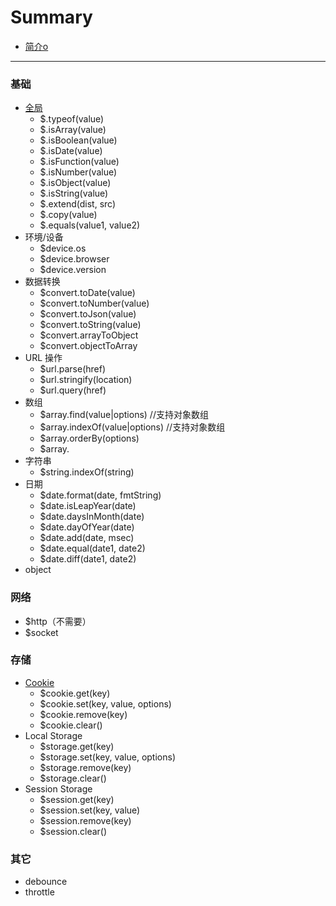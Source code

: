 # Summary

* [简介o](README.md)

----

### 基础

* [全局](/core.md)
    * $.typeof(value)
    * $.isArray(value)
    * $.isBoolean(value)
    * $.isDate(value)
    * $.isFunction(value)
    * $.isNumber(value)
    * $.isObject(value)
    * $.isString(value)
    * $.extend(dist, src)
    * $.copy(value)
    * $.equals(value1, value2)
* 环境/设备
    * $device.os
    * $device.browser
    * $device.version
* 数据转换
    * $convert.toDate(value)
    * $convert.toNumber(value)
    * $convert.toJson(value)
    * $convert.toString(value)
    * $convert.arrayToObject
    * $convert.objectToArray
* URL 操作
    * $url.parse(href)
    * $url.stringify(location)
    * $url.query(href)
* 数组
    * $array.find(value|options) //支持对象数组
    * $array.indexOf(value|options) //支持对象数组
    * $array.orderBy(options)
    * $array.
* 字符串
    * $string.indexOf(string)
* 日期
    * $date.format(date, fmtString)
    * $date.isLeapYear(date)
    * $date.daysInMonth(date)
    * $date.dayOfYear(date)
    * $date.add(date, msec)
    * $date.equal(date1, date2)
    * $date.diff(date1, date2)
* object

### 网络
* $http（不需要）
* $socket

### 存储
* [Cookie](/doc/cookie.md)
    * $cookie.get(key)
    * $cookie.set(key, value, options)
    * $cookie.remove(key)
    * $cookie.clear()
* Local Storage
    * $storage.get(key)
    * $storage.set(key, value, options)
    * $storage.remove(key)
    * $storage.clear()
* Session Storage
    * $session.get(key)
    * $session.set(key, value)
    * $session.remove(key)
    * $session.clear()

### 其它
* debounce
* throttle

